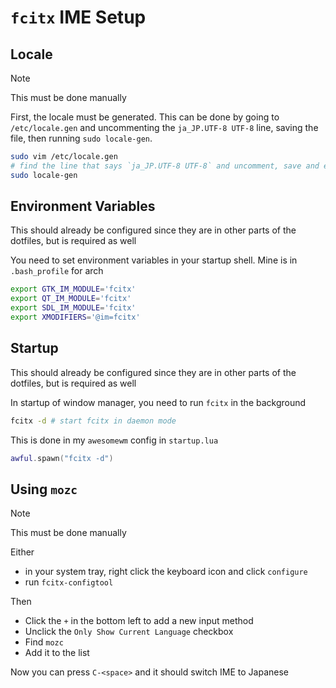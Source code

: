 # `fcitx` IME Setup

## Locale

> [!NOTE]
> This must be done manually

First, the locale must be generated. This can be done by going to
`/etc/locale.gen` and uncommenting the `ja_JP.UTF-8 UTF-8` line, saving the
file, then running `sudo locale-gen`.
```bash
sudo vim /etc/locale.gen
# find the line that says `ja_JP.UTF-8 UTF-8` and uncomment, save and exit
sudo locale-gen
```

## Environment Variables
This should already be configured since they are in other parts of the
dotfiles, but is required as well

You need to set environment variables in your startup shell. Mine is in
`.bash_profile` for arch
```bash
export GTK_IM_MODULE='fcitx'
export QT_IM_MODULE='fcitx'
export SDL_IM_MODULE='fcitx'
export XMODIFIERS='@im=fcitx'
```

## Startup
This should already be configured since they are in other parts of the
dotfiles, but is required as well

In startup of window manager, you need to run `fcitx` in the background
```bash
fcitx -d # start fcitx in daemon mode
```
This is done in my `awesomewm` config in `startup.lua`
```lua
awful.spawn("fcitx -d")
```

## Using `mozc`

> [!NOTE]
> This must be done manually

Either
- in your system tray, right click the keyboard icon and click `configure`
- run `fcitx-configtool`

Then
- Click the `+` in the bottom left to add a new input method
- Unclick the `Only Show Current Language` checkbox
- Find `mozc`
- Add it to the list

Now you can press `C-<space>` and it should switch IME to Japanese

